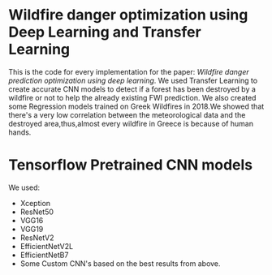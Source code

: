 # Wildfire danger optimization using Deep Learning and Transfer Learning

This is the code for every implementation for the paper: *Wildfire danger prediction optimization using deep learning*.
We used Transfer Learning to create accurate CNN models to detect if a forest has been destroyed by a wildfire or not to help the already existing FWI prediction.
We also created some Regression models trained on Greek Wildfires in 2018.We showed that there's a very low correlation between the meteorological data and the destroyed area,thus,almost every wildfire in Greece is because of human hands.

# Tensorflow Pretrained CNN models

We used:
* Xception
* ResNet50
* VGG16
* VGG19
* ResNetV2
* EfficientNetV2L
* EfficientNetB7
* Some Custom CNN's based on the best results from above.



